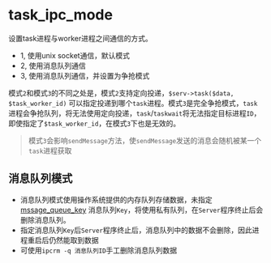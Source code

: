 # task_ipc_mode

设置task进程与worker进程之间通信的方式。

* 1, 使用unix socket通信，默认模式
* 2, 使用消息队列通信
* 3, 使用消息队列通信，并设置为争抢模式

模式`2`和模式`3`的不同之处是，模式`2`支持定向投递，`$serv->task($data, $task_worker_id)` 可以指定投递到哪个`task`进程。模式`3`是完全争抢模式，`task`进程会争抢队列，将无法使用定向投递，`task`/`taskwait`将无法指定目标进程`ID`，即使指定了`$task_worker_id`，在模式`3`下也是无效的。

> 模式`3`会影响`sendMessage`方法，使`sendMessage`发送的消息会随机被某一个`task`进程获取   

消息队列模式
----
* 消息队列模式使用操作系统提供的内存队列存储数据，未指定 [mssage_queue_key](/wiki/page/346.html) 消息队列`Key`，将使用私有队列，在`Server`程序终止后会删除消息队列。
* 指定消息队列`Key`后`Server`程序终止后，消息队列中的数据不会删除，因此进程重启后仍然能取到数据
* 可使用`ipcrm -q 消息队列ID`手工删除消息队列数据

